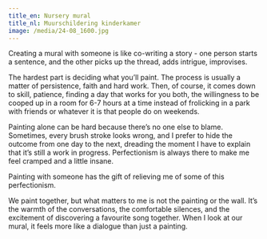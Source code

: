 ```yaml
---
title_en: Nursery mural
title_nl: Muurschildering kinderkamer
image: /media/24-08_1600.jpg
---
```

Creating a mural with someone is like co-writing a story - one person starts a sentence, and the other picks up the thread, adds intrigue, improvises.

The hardest part is deciding what you’ll paint. The process is usually a matter of persistence, faith and hard work. Then, of course, it comes down to skill, patience, finding a day that works for you both, the willingness to be cooped up in a room for 6-7 hours at a time instead of frolicking in a park with friends or whatever it is that people do on weekends.

Painting alone can be hard because there’s no one else to blame. Sometimes, every brush stroke looks wrong, and I prefer to hide the outcome from one day to the next, dreading the moment I have to explain that it’s still a work in progress. Perfectionism is always there to make me feel cramped and a little insane. 

Painting with someone has the gift of relieving me of some of this perfectionism.

We paint together, but what matters to me is not the painting or the wall. It’s the warmth of the conversations, the comfortable silences, and the excitement of discovering a favourite song together. When I look at our mural, it feels more like a dialogue than just a painting.
